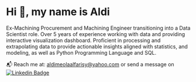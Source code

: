 # Hi :wave:, my name is Aldi

Ex-Machining Procurement and Machining Engineer transitioning into a Data Scientist role. Over 5 years of experience working with data and providing interactive visualization dashboard. Proficient in processing and extrapolating data to provide actionable insights aligned with statistics, and modeling, as well as Python Programming Language and SQL.

:mailbox_with_mail: Reach me at: aldimeolaalfarisy@yahoo.com or send a message on [![Linkedin Badge](https://img.shields.io/badge/-LinkedIn-blue?style=flat&logo=Linkedin&logoColor=white)](https://www.linkedin.com/in/aldimeolaa) 

<!---
aldimeolaalfarisy/aldimeolaalfarisy is a ✨ special ✨ repository because its `README.md` (this file) appears on your GitHub profile.
You can click the Preview link to take a look at your changes.
--->
